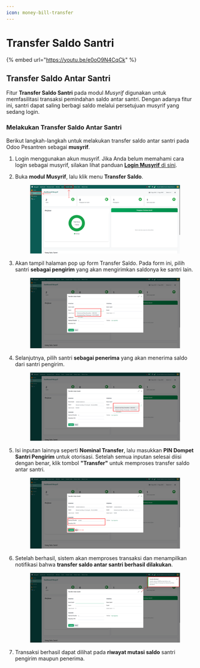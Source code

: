 ```yaml
---
icon: money-bill-transfer
---
```


# Transfer Saldo Santri

{% embed url="https://youtu.be/e0oO9N4CqCk" %}

## Transfer Saldo Antar Santri

Fitur **Transfer Saldo Santri** pada modul _Musyrif_ digunakan untuk memfasilitasi transaksi pemindahan saldo antar santri. Dengan adanya fitur ini, santri dapat saling berbagi saldo melalui persetujuan musyrif yang sedang login.

### Melakukan Transfer Saldo Antar Santri

Berikut langkah-langkah untuk melakukan transfer saldo antar santri pada Odoo Pesantren sebagai **musyrif**.

1. Login menggunakan akun musyrif. Jika Anda belum memahami cara login sebagai musyrif, silakan lihat panduan [**Login Musyrif** di sini](../../setup-and-konfigurasi/panduan-login/login-musyrif.md).
2.  Buka **modul Musyrif**, lalu klik menu **Transfer Saldo**.

    <figure><img src="../../.gitbook/assets/images-400.png" alt=""><figcaption></figcaption></figure>


3.  Akan tampil halaman pop up form Transfer Saldo. Pada form ini, pilih santri **sebagai pengirim** yang akan mengirimkan saldonya ke santri lain.

    <figure><img src="../../.gitbook/assets/images-401.png" alt=""><figcaption></figcaption></figure>


4.  Selanjutnya, pilih santri **sebagai penerima** yang akan menerima saldo dari santri pengirim.

    <figure><img src="../../.gitbook/assets/images-402.png" alt=""><figcaption></figcaption></figure>


5.  Isi inputan lainnya seperti **Nominal Transfer**, lalu masukkan **PIN Dompet Santri Pengirim** untuk otorisasi. Setelah semua inputan selesai diisi dengan benar, klik tombol **"Transfer"** untuk memproses transfer saldo antar santri.

    <figure><img src="../../.gitbook/assets/images-403.png" alt=""><figcaption></figcaption></figure>


6.  Setelah berhasil, sistem akan memproses transaksi dan menampilkan notifikasi bahwa **transfer saldo antar santri berhasil dilakukan**.

    <figure><img src="../../.gitbook/assets/images-404.png" alt=""><figcaption></figcaption></figure>


7. Transaksi berhasil dapat dilihat pada **riwayat mutasi saldo** santri pengirim maupun penerima.
